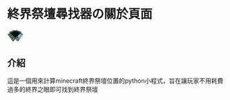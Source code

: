 # 終界祭壇尋找器の關於頁面



<img src="img\未命名.png" alt="未命名" style="zoom:5%;" />

## 介紹

這是一個用來計算minecraft終界祭壇位置的python小程式，旨在讓玩家不用耗費過多的終界之眼即可找到終界祭壇

